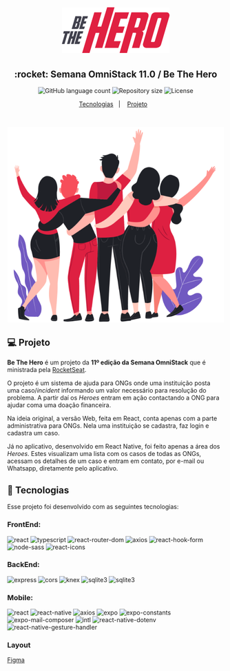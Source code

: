 <h1 align="center">
    <img alt="Be The Hero" title="#delicinha" src="./frontend/src/assets/images/logo.svg" width="250px" />
</h1>

<h2 align="center">
  :rocket: Semana OmniStack 11.0 / Be The Hero
</h2>

<p align="center">
   <img alt="GitHub language count" src="https://img.shields.io/github/languages/count/RikoKami/semana-omnistack11" />

   <img alt="Repository size" src="https://img.shields.io/github/repo-size/RikoKami/semana-omnistack11" />
  
   <img alt="License" src="https://img.shields.io/badge/license-MIT-brightgreen">
</p>

<p align="center">
  <a href="#rocket-tecnologias">Tecnologias</a>&nbsp;&nbsp;&nbsp;|&nbsp;&nbsp;&nbsp;
  <a href="#computer-projeto">Projeto</a>&nbsp;&nbsp;&nbsp;
  <!-- <a href="#trophy-minhas-implementações">Minhas Implementações</a> -->
</p>

<br>

<p align="center">
  <img alt="Heroes" src="./frontend/src/assets/images/heroes.png" width="">
</p>

## :computer: Projeto

<strong>Be The Hero</strong> é um projeto da <strong>11º edição da Semana OmniStack</strong> que é ministrada pela [RocketSeat](https://github.com/Rocketseat).

O projeto é um sistema de ajuda para ONGs onde uma instituição posta uma caso/<i>incident</i> informando um valor necessário para resolução do problema. A partir daí os <i>Heroes</i> entram em ação contactando a ONG para ajudar coma uma doação financeira.

Na ideia original, a versão Web, feita em React, conta apenas com a parte administrativa para ONGs. Nela uma instituição se cadastra, faz login e cadastra um caso.

Já no aplicativo, desenvolvido em React Native, foi feito apenas a área dos <i>Heroes</i>. Estes visualizam uma lista com os casos de todas as ONGs, acessam os detalhes de um caso e entram em contato, por e-mail ou Whatsapp, diretamente pelo aplicativo.

## :rocket: Tecnologias

Esse projeto foi desenvolvido com as seguintes tecnologias:

### FrontEnd:

<img alt="react" src="https://img.shields.io/badge/react-%5E16.13.1-blue"> <img alt="typescript" src="https://img.shields.io/badge/typescript-%5E3.8.3-blue"> <img alt="react-router-dom" src="https://img.shields.io/badge/react--router--dom-%5E5.1.2-blue"> <img alt="axios" src="https://img.shields.io/badge/axios-%5E0.19.2-blue"> <img alt="react-hook-form" src="https://img.shields.io/badge/react--hook--form-%5E5.2.0-%23ec5990"> <img alt="node-sass" src="https://img.shields.io/badge/node--sass-%5E4.13.1-brightgreen"> <img alt="react-icons" src="https://img.shields.io/badge/react--icons-%5E3.9.0-blue">

### BackEnd:

<img alt="express" src="https://img.shields.io/badge/express-%5E4.17.1-blue"> <img alt="cors" src="https://img.shields.io/badge/cors-%5E2.8.5-blue"> <img alt="knex" src="https://img.shields.io/badge/knex-%5E0.20.13-blue"> <img alt="sqlite3" src="https://img.shields.io/badge/sqlite3-%5E4.1.1-blue"> <img alt="sqlite3" src="https://img.shields.io/badge/celebrate-%5E12.0.1-blue">


### Mobile: 
<img alt="react" src="https://img.shields.io/badge/react-%5E16.9.0-blue"> <img alt="react-native" src="https://img.shields.io/badge/react--native-%5E4.17.1-blue"> <img alt="axios" src="https://img.shields.io/badge/axios-%5E0.19.2-blue"> <img alt="expo" src="https://img.shields.io/badge/expo-~36.0.0-brightgreen"> <img alt="expo-constants" src="https://img.shields.io/badge/expo--constants-~8.0.0-blue"> <img alt="expo-mail-composer" src="https://img.shields.io/badge/expo--mail--composer-~8.0.0-blue"> <img alt="intl" src="https://img.shields.io/badge/intl-%5E1.2.5-blue"> <img alt="react-native-dotenv" src="https://img.shields.io/badge/react--native--dotenv-%5E0.2.0-blue"> <img alt="react-native-gesture-handler" src="https://img.shields.io/badge/react--native--gesture--handler-~1.5.0-blue"> 


### Layout

[Figma](https://www.figma.com/file/2C2yvw7jsCOGmaNUDftX9n/Be-The-Hero---OmniStack-11)

<!-- ## :trophy: Minhas Implementações

Algumas pequenas melhorias que adicionei ao projeto:

### Back-end

:white_check_mark: Melhor organização nos arquivos de rotas separando as validações do back-end (feitas com Celebrate) para um outro arquivo: <i>src/routes/validation.js</i>.

:white_check_mark: Verificação se o <i>incident</i> existe ao acessar a rota DELETE no arquivo <i>src/controllers/IncidentController.js</i>. A falta dessa validação causa erro no back-end quando passado um ID de que já foi excluído.

### Mobile

:white_check_mark: Icones nos botões de contato em <i>src/pages/details/index.js</i>.

:white_check_mark: Adicionado um container com <i>Scrollview</i> na tela de detalhes de um <i>incident</i>. Dependendo do tamanho da descrição a parte inferior da tela ficava inacessível. <i>src/pages/details/index.js</i>.

### Web

:black_square_button: Responsividade. -->
